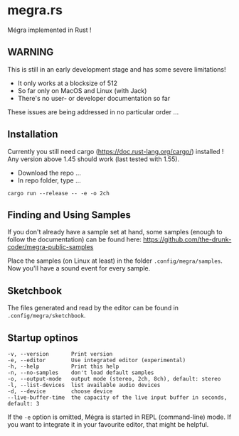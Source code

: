 # megra.rs

Mégra implemented in Rust ! 

## WARNING

This is still in an early development stage and has some severe limitations! 

* It only works at a blocksize of 512
* So far only on MacOS and Linux (with Jack)
* There's no user- or developer documentation so far

These issues are being addressed in no particular order ...

## Installation

Currently you still need cargo (https://doc.rust-lang.org/cargo/) installed !
Any version above 1.45 should work (last tested with 1.55).

* Download the repo ...
* In repo folder, type ...

```
cargo run --release -- -e -o 2ch
```

## Finding and Using Samples
If you don't already have a sample set at hand, some samples (enough to follow the documentation) can be found here: https://github.com/the-drunk-coder/megra-public-samples

Place the samples (on Linux at least) in the folder `.config/megra/samples`. Now you'll have a sound event for every sample.

## Sketchbook
The files generated and read by the editor can be found in `.config/megra/sketchbook`.

## Startup optinos

```
-v, --version       Print version
-e, --editor        Use integrated editor (experimental)
-h, --help          Print this help
-n, --no-samples    don't load default samples
-o, --output-mode   output mode (stereo, 2ch, 8ch), default: stereo
-l, --list-devices  list available audio devices
-d, --device        choose device
--live-buffer-time  the capacity of the live input buffer in seconds, default: 3
```

If the `-e` option is omitted, Mégra is started in REPL (command-line) mode. If you want to integrate it in your favourite editor, that might be helpful.



